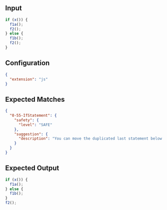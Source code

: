 
## Input
```javascript input
if (x()) {
  f1a();
  f2();
} else {
  f1b();
  f2();
}
```

## Configuration
```json configuration
{
  "extension": "js"
}
```

## Expected Matches
```json expected matches
{
  "0-55-IfStatement": {
    "safety": {
      "level": "SAFE"
    },
    "suggestion": {
      "description": "You can move the duplicated last statement below the if-else statement."
    }
  }
}
```

## Expected Output
```javascript expected output
if (x()) {
  f1a();
} else {
  f1b();
}
f2();
```
